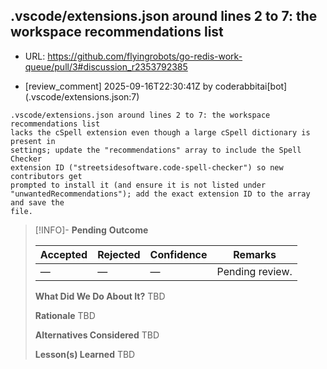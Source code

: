 ## .vscode/extensions.json around lines 2 to 7: the workspace recommendations list

- URL: https://github.com/flyingrobots/go-redis-work-queue/pull/3#discussion_r2353792385

- [review_comment] 2025-09-16T22:30:41Z by coderabbitai[bot] (.vscode/extensions.json:7)

```text
.vscode/extensions.json around lines 2 to 7: the workspace recommendations list
lacks the cSpell extension even though a large cSpell dictionary is present in
settings; update the "recommendations" array to include the Spell Checker
extension ID ("streetsidesoftware.code-spell-checker") so new contributors get
prompted to install it (and ensure it is not listed under
"unwantedRecommendations"); add the exact extension ID to the array and save the
file.
```

> [!INFO]- **Pending**
> **Outcome**
> 
> | Accepted | Rejected | Confidence | Remarks |
> |----------|----------|------------|---------|
> | — | — | — | Pending review. |
>
> **What Did We Do About It?**
> TBD
>
> **Rationale**
> TBD
>
> **Alternatives Considered**
> TBD
>
> **Lesson(s) Learned**
> TBD
